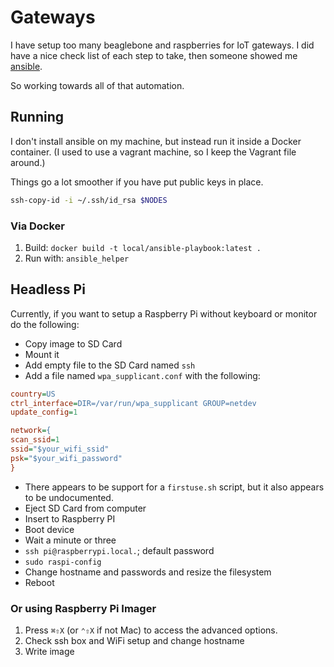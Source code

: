 # Gateways

I have setup too many beaglebone and raspberries for IoT gateways.  I did have a
nice check list of each step to take, then someone showed me [ansible](https://www.ansible.com).

So working towards all of that automation.

## Running

I don't install ansible on my machine, but instead run it inside a Docker container.
(I used to use a vagrant machine, so I keep the Vagrant file around.)

Things go a lot smoother if you have put public keys in place.

```sh
ssh-copy-id -i ~/.ssh/id_rsa $NODES
```

### Via Docker

1. Build: `docker build -t local/ansible-playbook:latest .`
2. Run with: `ansible_helper`

## Headless Pi

Currently, if you want to setup a Raspberry Pi without keyboard or monitor do the following:

- Copy image to SD Card
- Mount it
- Add empty file to the SD Card named `ssh`
- Add a file named `wpa_supplicant.conf` with the following:

```cfg
country=US
ctrl_interface=DIR=/var/run/wpa_supplicant GROUP=netdev
update_config=1

network={
scan_ssid=1
ssid="$your_wifi_ssid"
psk="$your_wifi_password"
}
```

- There appears to be support for a `firstuse.sh` script, but it also appears to be undocumented.
- Eject SD Card from computer
- Insert to Raspberry PI
- Boot device
- Wait a minute or three
- `ssh pi@raspberrypi.local.`; default password
- `sudo raspi-config`
- Change hostname and passwords and resize the filesystem
- Reboot

### Or using Raspberry Pi Imager

1. Press `⌘⇧X` (or `⌃⇧X` if not Mac) to access the advanced options.
2. Check ssh box and WiFi setup and change hostname
3. Write image
